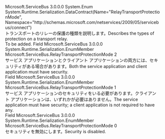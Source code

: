 <Type Name="RelayTransportProtectionMode" FullName="Microsoft.ServiceBus.RelayTransportProtectionMode">
  <TypeSignature Language="C#" Value="public enum RelayTransportProtectionMode" />
  <TypeSignature Language="ILAsm" Value=".class public auto ansi sealed RelayTransportProtectionMode extends System.Enum" />
  <TypeSignature Language="DocId" Value="T:Microsoft.ServiceBus.RelayTransportProtectionMode" />
  <TypeSignature Language="VB.NET" Value="Public Enum RelayTransportProtectionMode" />
  <TypeSignature Language="F#" Value="type RelayTransportProtectionMode = " />
  <AssemblyInfo>
    <AssemblyName>Microsoft.ServiceBus</AssemblyName>
    <AssemblyVersion>3.0.0.0</AssemblyVersion>
  </AssemblyInfo>
  <Base>
    <BaseTypeName>System.Enum</BaseTypeName>
  </Base>
  <Attributes>
    <Attribute>
      <AttributeName>System.Runtime.Serialization.DataContract(Name="RelayTransportProtectionMode", Namespace="http://schemas.microsoft.com/netservices/2009/05/servicebus/connect")</AttributeName>
    </Attribute>
  </Attributes>
  <Docs>
    <summary><span data-ttu-id="f8a23-101">トランスポートのリレーの保護の種類を説明します。</span><span class="sxs-lookup"><span data-stu-id="f8a23-101">Describes the types of protection on a transport relay.</span></span> </summary>
    <remarks>To be added.</remarks>
  </Docs>
  <Members>
    <Member MemberName="EndToEnd">
      <MemberSignature Language="C#" Value="EndToEnd" />
      <MemberSignature Language="ILAsm" Value=".field public static literal valuetype Microsoft.ServiceBus.RelayTransportProtectionMode EndToEnd = int32(2)" />
      <MemberSignature Language="DocId" Value="F:Microsoft.ServiceBus.RelayTransportProtectionMode.EndToEnd" />
      <MemberSignature Language="VB.NET" Value="EndToEnd" />
      <MemberSignature Language="F#" Value="EndToEnd = 2" Usage="Microsoft.ServiceBus.RelayTransportProtectionMode.EndToEnd" />
      <MemberType>Field</MemberType>
      <AssemblyInfo>
        <AssemblyName>Microsoft.ServiceBus</AssemblyName>
        <AssemblyVersion>3.0.0.0</AssemblyVersion>
      </AssemblyInfo>
      <Attributes>
        <Attribute>
          <AttributeName>System.Runtime.Serialization.EnumMember</AttributeName>
        </Attribute>
      </Attributes>
      <ReturnValue>
        <ReturnType>Microsoft.ServiceBus.RelayTransportProtectionMode</ReturnType>
      </ReturnValue>
      <MemberValue>2</MemberValue>
      <Docs>
        <summary><span data-ttu-id="f8a23-102">サービス アプリケーションとクライアント アプリケーションの両方には、セキュリティがある場合があります。</span><span class="sxs-lookup"><span data-stu-id="f8a23-102">Both the service application and client application must have security.</span></span> </summary>
      </Docs>
    </Member>
    <Member MemberName="ListenerOnly">
      <MemberSignature Language="C#" Value="ListenerOnly" />
      <MemberSignature Language="ILAsm" Value=".field public static literal valuetype Microsoft.ServiceBus.RelayTransportProtectionMode ListenerOnly = int32(1)" />
      <MemberSignature Language="DocId" Value="F:Microsoft.ServiceBus.RelayTransportProtectionMode.ListenerOnly" />
      <MemberSignature Language="VB.NET" Value="ListenerOnly" />
      <MemberSignature Language="F#" Value="ListenerOnly = 1" Usage="Microsoft.ServiceBus.RelayTransportProtectionMode.ListenerOnly" />
      <MemberType>Field</MemberType>
      <AssemblyInfo>
        <AssemblyName>Microsoft.ServiceBus</AssemblyName>
        <AssemblyVersion>3.0.0.0</AssemblyVersion>
      </AssemblyInfo>
      <Attributes>
        <Attribute>
          <AttributeName>System.Runtime.Serialization.EnumMember</AttributeName>
        </Attribute>
      </Attributes>
      <ReturnValue>
        <ReturnType>Microsoft.ServiceBus.RelayTransportProtectionMode</ReturnType>
      </ReturnValue>
      <MemberValue>1</MemberValue>
      <Docs>
        <summary><span data-ttu-id="f8a23-103">サービス アプリケーションのセキュリティをいる必要があります。クライアント アプリケーションは、いずれかが必要はありません。</span><span class="sxs-lookup"><span data-stu-id="f8a23-103">The service application must have security; a client application is not required to have any.</span></span> </summary>
      </Docs>
    </Member>
    <Member MemberName="None">
      <MemberSignature Language="C#" Value="None" />
      <MemberSignature Language="ILAsm" Value=".field public static literal valuetype Microsoft.ServiceBus.RelayTransportProtectionMode None = int32(0)" />
      <MemberSignature Language="DocId" Value="F:Microsoft.ServiceBus.RelayTransportProtectionMode.None" />
      <MemberSignature Language="VB.NET" Value="None" />
      <MemberSignature Language="F#" Value="None = 0" Usage="Microsoft.ServiceBus.RelayTransportProtectionMode.None" />
      <MemberType>Field</MemberType>
      <AssemblyInfo>
        <AssemblyName>Microsoft.ServiceBus</AssemblyName>
        <AssemblyVersion>3.0.0.0</AssemblyVersion>
      </AssemblyInfo>
      <Attributes>
        <Attribute>
          <AttributeName>System.Runtime.Serialization.EnumMember</AttributeName>
        </Attribute>
      </Attributes>
      <ReturnValue>
        <ReturnType>Microsoft.ServiceBus.RelayTransportProtectionMode</ReturnType>
      </ReturnValue>
      <MemberValue>0</MemberValue>
      <Docs>
        <summary><span data-ttu-id="f8a23-104">セキュリティを無効にします。</span><span class="sxs-lookup"><span data-stu-id="f8a23-104">Security is disabled.</span></span></summary>
      </Docs>
    </Member>
  </Members>
</Type>